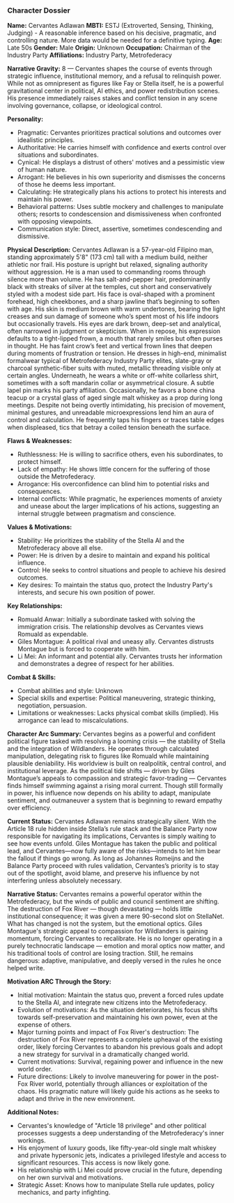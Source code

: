 ### Character Dossier

**Name:** Cervantes Adlawan
**MBTI:** ESTJ (Extroverted, Sensing, Thinking, Judging) -  A reasonable inference based on his decisive, pragmatic, and controlling nature.  More data would be needed for a definitive typing.
**Age:** Late 50s
**Gender:** Male
**Origin:** Unknown
**Occupation:** Chairman of the Industry Party
**Affiliations:** Industry Party, Metrofederacy

**Narrative Gravity:** 8 — Cervantes shapes the course of events through strategic influence, institutional memory, and a refusal to relinquish power. While not as omnipresent as figures like Fay or Stella itself, he is a powerful gravitational center in political, AI ethics, and power redistribution scenes. His presence immediately raises stakes and conflict tension in any scene involving governance, collapse, or ideological control.

**Personality:**
- Pragmatic: Cervantes prioritizes practical solutions and outcomes over idealistic principles.
- Authoritative: He carries himself with confidence and exerts control over situations and subordinates.
- Cynical: He displays a distrust of others' motives and a pessimistic view of human nature.
- Arrogant: He believes in his own superiority and dismisses the concerns of those he deems less important.
- Calculating: He strategically plans his actions to protect his interests and maintain his power.
- Behavioral patterns: Uses subtle mockery and challenges to manipulate others; resorts to condescension and dismissiveness when confronted with opposing viewpoints.
- Communication style: Direct, assertive, sometimes condescending and dismissive.

**Physical Description:** Cervantes Adlawan is a 57-year-old Filipino man, standing approximately 5'8" (173 cm) tall with a medium build, neither athletic nor frail. His posture is upright but relaxed, signaling authority without aggression. He is a man used to commanding rooms through silence more than volume.
He has salt-and-pepper hair, predominantly black with streaks of silver at the temples, cut short and conservatively styled with a modest side part. His face is oval-shaped with a prominent forehead, high cheekbones, and a sharp jawline that’s beginning to soften with age. His skin is medium brown with warm undertones, bearing the light creases and sun damage of someone who’s spent most of his life indoors but occasionally travels.
His eyes are dark brown, deep-set and analytical, often narrowed in judgment or skepticism. When in repose, his expression defaults to a tight-lipped frown, a mouth that rarely smiles but often purses in thought. He has faint crow’s feet and vertical frown lines that deepen during moments of frustration or tension.
He dresses in high-end, minimalist formalwear typical of Metrofederacy Industry Party elites, slate-gray or charcoal synthetic-fiber suits with muted, metallic threading visible only at certain angles. Underneath, he wears a white or off-white collarless shirt, sometimes with a soft mandarin collar or asymmetrical closure. A subtle lapel pin marks his party affiliation.
Occasionally, he favors a bone china teacup or a crystal glass of aged single malt whiskey as a prop during long meetings.
Despite not being overtly intimidating, his precision of movement, minimal gestures, and unreadable microexpressions lend him an aura of control and calculation. He frequently taps his fingers or traces table edges when displeased, tics that betray a coiled tension beneath the surface.

**Flaws & Weaknesses:**
- Ruthlessness: He is willing to sacrifice others, even his subordinates, to protect himself.
- Lack of empathy: He shows little concern for the suffering of those outside the Metrofederacy.
- Arrogance: His overconfidence can blind him to potential risks and consequences.
- Internal conflicts:  While pragmatic, he experiences moments of anxiety and unease about the larger implications of his actions, suggesting an internal struggle between pragmatism and conscience.

**Values & Motivations:**
- Stability: He prioritizes the stability of the Stella AI and the Metrofederacy above all else.
- Power: He is driven by a desire to maintain and expand his political influence.
- Control: He seeks to control situations and people to achieve his desired outcomes.
- Key desires: To maintain the status quo, protect the Industry Party's interests, and secure his own position of power.

**Key Relationships:**
- Romuald Anwar: Initially a subordinate tasked with solving the immigration crisis.  The relationship devolves as Cervantes views Romuald as expendable.
- Giles Montague: A political rival and uneasy ally. Cervantes distrusts Montague but is forced to cooperate with him.
- Li Mei: An informant and potential ally. Cervantes trusts her information and demonstrates a degree of respect for her abilities.

**Combat & Skills:**
- Combat abilities and style: Unknown
- Special skills and expertise: Political maneuvering, strategic thinking, negotiation, persuasion.
- Limitations or weaknesses:  Lacks physical combat skills (implied). His arrogance can lead to miscalculations.

**Character Arc Summary:** 
Cervantes begins as a powerful and confident political figure tasked with resolving a looming crisis — the stability of Stella and the integration of Wildlanders. He operates through calculated manipulation, delegating risk to figures like Romuald while maintaining plausible deniability. His worldview is built on realpolitik, central control, and institutional leverage. As the political tide shifts — driven by Giles Montague’s appeals to compassion and strategic favor-trading — Cervantes finds himself swimming against a rising moral current. Though still formally in power, his influence now depends on his ability to adapt, manipulate sentiment, and outmaneuver a system that is beginning to reward empathy over efficiency.

**Current Status:** 
Cervantes Adlawan remains strategically silent. With the Article 18 rule hidden inside Stella’s rule stack and the Balance Party now responsible for navigating its implications, Cervantes is simply waiting to see how events unfold. Giles Montague has taken the public and political lead, and Cervantes—now fully aware of the risks—intends to let him bear the fallout if things go wrong. As long as Johannes Romeijns and the Balance Party proceed with rules validation, Cervantes’s priority is to stay out of the spotlight, avoid blame, and preserve his influence by not interfering unless absolutely necessary.

**Narrative Status:**
Cervantes remains a powerful operator within the Metrofederacy, but the winds of public and council sentiment are shifting. The destruction of Fox River — though devastating — holds little institutional consequence; it was given a mere 90-second slot on StellaNet. What has changed is not the system, but the emotional optics. Giles Montague's strategic appeal to compassion for Wildlanders is gaining momentum, forcing Cervantes to recalibrate. He is no longer operating in a purely technocratic landscape — emotion and moral optics now matter, and his traditional tools of control are losing traction. Still, he remains dangerous: adaptive, manipulative, and deeply versed in the rules he once helped write.

**Motivation ARC Through the Story:**
- Initial motivation: Maintain the status quo, prevent a forced rules update to the Stella AI, and integrate new citizens into the Metrofederacy.
- Evolution of motivations:  As the situation deteriorates, his focus shifts towards self-preservation and maintaining his own power, even at the expense of others.
- Major turning points and impact of Fox River's destruction:  The destruction of Fox River represents a complete upheaval of the existing order, likely forcing Cervantes to abandon his previous goals and adopt a new strategy for survival in a dramatically changed world.
- Current motivations:  Survival, regaining power and influence in the new world order.
- Future directions: Likely to involve maneuvering for power in the post-Fox River world, potentially through alliances or exploitation of the chaos. His pragmatic nature will likely guide his actions as he seeks to adapt and thrive in the new environment.


**Additional Notes:**
- Cervantes's knowledge of "Article 18 privilege" and other political processes suggests a deep understanding of the Metrofederacy's inner workings.
- His enjoyment of luxury goods, like fifty-year-old single malt whiskey and private hypersonic jets, indicates a privileged lifestyle and access to significant resources.  This access is now likely gone.
- His relationship with Li Mei could prove crucial in the future, depending on her own survival and motivations.
- Strategic Asset: Knows how to manipulate Stella rule updates, policy mechanics, and party infighting.



